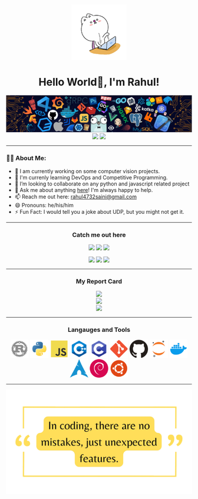 <div align=center><img src="assets/GIF/coding.gif" width=150></div>

<h1 align=center>Hello World👋, I'm Rahul!</h1>

<img src="assets/WEBP/header.webp">

<div align=center>
<img src="https://komarev.com/ghpvc/?username=rahul4732saini">
<img src="https://img.shields.io/github/followers/rahul4732saini?style=social">
</div>

---

<h3>👨‍💻 About Me:</h3>

- 🔭 I am currently working on some computer vision projects.
- 🌱 I'm currenly learning DevOps and Competitive Programming.
- 👯 I’m looking to collaborate on any python and javascript related project
- 💬 Ask me about anything [here](https://github.com/rahul4732saini/rahul4732saini/issues/1)! I'm always happy to help.
- 📫 Reach me out here: [rahul4732saini@gmail.com](https://mail.google.com/mail/?view=cm&to=rahul4732siani@gmail.com)
- 😄 Pronouns: he/his/him
- ⚡ Fun Fact: I would tell you a joke about UDP, but you might not get it.

---

<h3 align=center>Catch me out here</h3>
<div align=center>
<a href="https://stackoverflow.com/users/24300304/rahul4732saini"><img src="https://img.shields.io/badge/Stack_Overflow-FE7A16?style=for-the-badge&logo=stack-overflow&logoColor=white"></a>
<a href="https://www.x.com/rahulsaini4732"><img src="https://img.shields.io/badge/X-000000?style=for-the-badge&logo=x&logoColor=white"></a>
<a href=""><img src="https://img.shields.io/badge/LinkedIn-0077B5?style=for-the-badge&logo=linkedin&logoColor=white"></a>

<a href="https://leetcode.com/u/rahulsaini4732/"><img src="https://img.shields.io/badge/-LeetCode-FFA116?style=for-the-badge&logo=LeetCode&logoColor=black"></a>
<a href="https://www.hackerrank.com/profile/rahul4732saini"><img src="https://img.shields.io/badge/-Hackerrank-2EC866?style=for-the-badge&logo=HackerRank&logoColor=white"></a>
<a href="https://www.codewars.com/users/rahul4732saini"><img src="https://img.shields.io/badge/Codewars-B1361E?style=for-the-badge&logo=Codewars&logoColor=white"></a>

</div>

---

<h3 align=center>My Report Card</h3>

<div align=center>
<img src="https://github-readme-streak-stats.herokuapp.com/?user=rahul4732saini&theme=dark&hide_border=false"><br>
<img src="https://github-readme-stats.vercel.app/api?username=rahul4732saini&theme=dark&show_icons=true&hide_border=false&count_private=false"><br>
<img src="https://github-readme-stats.vercel.app/api/top-langs/?username=rahul4732saini&theme=dark&show_icons=true&hide_border=false&layout=compact">

---

<h3>Langauges and Tools</h3>

<img src="assets/PNG/rust.png" width=50>
<img src="assets/PNG/python.png" width=50>
<img src="assets/PNG/js.png" width=50>
<img src="assets/PNG/cpp.png" width=50> 
<img src="assets/PNG/c.png" width=50>

<img src="assets/PNG/git.png" width=50>
<img src="assets/PNG/github.png" width=50>
<img src="assets/PNG/jupyter.png" width=50>
<img src="assets/PNG/docker.png" width=50>

<img src="assets/PNG/arch.png" width=50>
<img src="assets/PNG/debian.png" width=50>
<img src="assets/PNG/ubuntu.png" width=50>

---

<img src="assets/PNG/quote.png" width=700>

</div>
